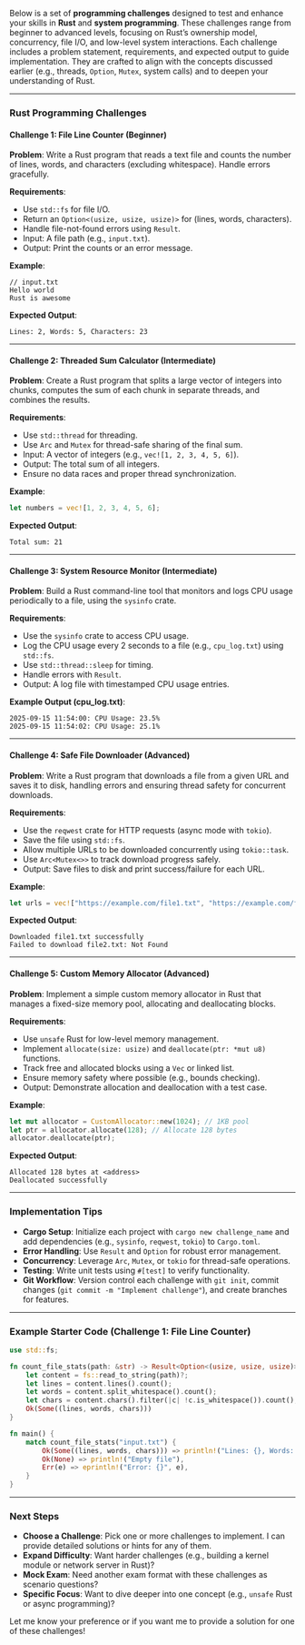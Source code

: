 Below is a set of **programming challenges** designed to test and enhance your skills in **Rust** and **system programming**. These challenges range from beginner to advanced levels, focusing on Rust’s ownership model, concurrency, file I/O, and low-level system interactions. Each challenge includes a problem statement, requirements, and expected output to guide implementation. They are crafted to align with the concepts discussed earlier (e.g., threads, `Option`, `Mutex`, system calls) and to deepen your understanding of Rust.

---

### Rust Programming Challenges

#### Challenge 1: File Line Counter (Beginner)
**Problem**: Write a Rust program that reads a text file and counts the number of lines, words, and characters (excluding whitespace). Handle errors gracefully.

**Requirements**:
- Use `std::fs` for file I/O.
- Return an `Option<(usize, usize, usize)>` for (lines, words, characters).
- Handle file-not-found errors using `Result`.
- Input: A file path (e.g., `input.txt`).
- Output: Print the counts or an error message.

**Example**:
```plaintext
// input.txt
Hello world
Rust is awesome
```
**Expected Output**:
```
Lines: 2, Words: 5, Characters: 23
```

---

#### Challenge 2: Threaded Sum Calculator (Intermediate)
**Problem**: Create a Rust program that splits a large vector of integers into chunks, computes the sum of each chunk in separate threads, and combines the results.

**Requirements**:
- Use `std::thread` for threading.
- Use `Arc` and `Mutex` for thread-safe sharing of the final sum.
- Input: A vector of integers (e.g., `vec![1, 2, 3, 4, 5, 6]`).
- Output: The total sum of all integers.
- Ensure no data races and proper thread synchronization.

**Example**:
```rust
let numbers = vec![1, 2, 3, 4, 5, 6];
```
**Expected Output**:
```
Total sum: 21
```

---

#### Challenge 3: System Resource Monitor (Intermediate)
**Problem**: Build a Rust command-line tool that monitors and logs CPU usage periodically to a file, using the `sysinfo` crate.

**Requirements**:
- Use the `sysinfo` crate to access CPU usage.
- Log the CPU usage every 2 seconds to a file (e.g., `cpu_log.txt`) using `std::fs`.
- Use `std::thread::sleep` for timing.
- Handle errors with `Result`.
- Output: A log file with timestamped CPU usage entries.

**Example Output (cpu_log.txt)**:
```
2025-09-15 11:54:00: CPU Usage: 23.5%
2025-09-15 11:54:02: CPU Usage: 25.1%
```

---

#### Challenge 4: Safe File Downloader (Advanced)
**Problem**: Write a Rust program that downloads a file from a given URL and saves it to disk, handling errors and ensuring thread safety for concurrent downloads.

**Requirements**:
- Use the `reqwest` crate for HTTP requests (async mode with `tokio`).
- Save the file using `std::fs`.
- Allow multiple URLs to be downloaded concurrently using `tokio::task`.
- Use `Arc<Mutex<>>` to track download progress safely.
- Output: Save files to disk and print success/failure for each URL.

**Example**:
```rust
let urls = vec!["https://example.com/file1.txt", "https://example.com/file2.txt"];
```
**Expected Output**:
```
Downloaded file1.txt successfully
Failed to download file2.txt: Not Found
```

---

#### Challenge 5: Custom Memory Allocator (Advanced)
**Problem**: Implement a simple custom memory allocator in Rust that manages a fixed-size memory pool, allocating and deallocating blocks.

**Requirements**:
- Use `unsafe` Rust for low-level memory management.
- Implement `allocate(size: usize)` and `deallocate(ptr: *mut u8)` functions.
- Track free and allocated blocks using a `Vec` or linked list.
- Ensure memory safety where possible (e.g., bounds checking).
- Output: Demonstrate allocation and deallocation with a test case.

**Example**:
```rust
let mut allocator = CustomAllocator::new(1024); // 1KB pool
let ptr = allocator.allocate(128); // Allocate 128 bytes
allocator.deallocate(ptr);
```
**Expected Output**:
```
Allocated 128 bytes at <address>
Deallocated successfully
```

---

### Implementation Tips
- **Cargo Setup**: Initialize each project with `cargo new challenge_name` and add dependencies (e.g., `sysinfo`, `reqwest`, `tokio`) to `Cargo.toml`.
- **Error Handling**: Use `Result` and `Option` for robust error management.
- **Concurrency**: Leverage `Arc`, `Mutex`, or `tokio` for thread-safe operations.
- **Testing**: Write unit tests using `#[test]` to verify functionality.
- **Git Workflow**: Version control each challenge with `git init`, commit changes (`git commit -m "Implement challenge"`), and create branches for features.

---

### Example Starter Code (Challenge 1: File Line Counter)
```rust
use std::fs;

fn count_file_stats(path: &str) -> Result<Option<(usize, usize, usize)>, std::io::Error> {
    let content = fs::read_to_string(path)?;
    let lines = content.lines().count();
    let words = content.split_whitespace().count();
    let chars = content.chars().filter(|c| !c.is_whitespace()).count();
    Ok(Some((lines, words, chars)))
}

fn main() {
    match count_file_stats("input.txt") {
        Ok(Some((lines, words, chars))) => println!("Lines: {}, Words: {}, Characters: {}", lines, words, chars),
        Ok(None) => println!("Empty file"),
        Err(e) => eprintln!("Error: {}", e),
    }
}
```

---

### Next Steps
- **Choose a Challenge**: Pick one or more challenges to implement. I can provide detailed solutions or hints for any of them.
- **Expand Difficulty**: Want harder challenges (e.g., building a kernel module or network server in Rust)?
- **Mock Exam**: Need another exam format with these challenges as scenario questions?
- **Specific Focus**: Want to dive deeper into one concept (e.g., `unsafe` Rust or async programming)?

Let me know your preference or if you want me to provide a solution for one of these challenges!